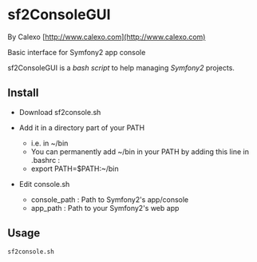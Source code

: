 sf2ConsoleGUI
=============
By Calexo [http://www.calexo.com](http://www.calexo.com)

Basic interface for Symfony2 app console

sf2ConsoleGUI is a *bash script* to help managing *Symfony2* projects.

Install
-------
* Download sf2console.sh
* Add it in a directory part of your PATH

	* i.e. in ~/bin
	* You can permanently add ~/bin in your PATH by adding this line in .bashrc :
	* export PATH=$PATH:~/bin

* Edit console.sh

	* console_path : Path to Symfony2's app/console
	* app_path : Path to your Symfony2's web app


Usage
-----
	sf2console.sh

